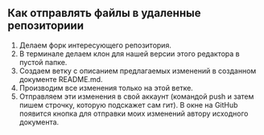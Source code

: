 ## __Как отправлять файлы в удаленные репозиториии__ ##

1. Делаем форк интересующего репозитория.
2. В терминале делаем клон для нашей версии этого редактора в пустой папке.
3. Создаем ветку с описанием предлагаемых изменений в созданном документе README.md.
4. Производим все изменения только на этой ветке.
5. Отправляем эти изменения в свой аккаунт (командой push и затем пишем строчку, которую подскажет сам гит).
В окне на GitHub появится кнопка для отправки моих изменений автору исходного документа.